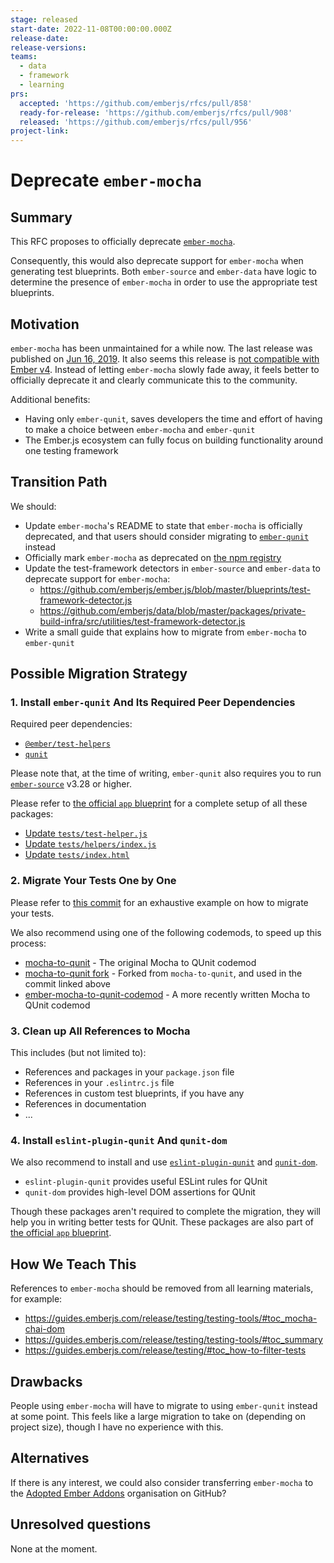 ```yaml
---
stage: released
start-date: 2022-11-08T00:00:00.000Z
release-date:
release-versions:
teams:
  - data
  - framework
  - learning
prs:
  accepted: 'https://github.com/emberjs/rfcs/pull/858'
  ready-for-release: 'https://github.com/emberjs/rfcs/pull/908'
  released: 'https://github.com/emberjs/rfcs/pull/956'
project-link:
---
```


<!---
Directions for above:

stage: Leave as is
start-date: Fill in with today's date, 2032-12-01T00:00:00.000Z
release-date: Leave as is
release-versions: Leave as is
teams: Include only the [team(s)](README.md#relevant-teams) for which this RFC applies
prs:
  accepted: Fill this in with the URL for the Proposal RFC PR
project-link: Leave as is
-->

# Deprecate `ember-mocha`

## Summary

This RFC proposes to officially deprecate [`ember-mocha`](https://github.com/emberjs/ember-mocha).

Consequently, this would also deprecate support for `ember-mocha` when 
generating test blueprints. Both `ember-source` and `ember-data` have logic to 
determine the presence of `ember-mocha` in order to use the appropriate test blueprints.

## Motivation

`ember-mocha` has been unmaintained for a while now. The last release was 
published on [Jun 16, 2019](https://github.com/emberjs/ember-mocha/releases/tag/v0.16.0). 
It also seems this release is [not compatible with Ember v4](https://github.com/emberjs/ember-mocha/issues/691). 
Instead of letting `ember-mocha` slowly fade away, it feels better to officially deprecate 
it and clearly communicate this to the community.

Additional benefits:

- Having only `ember-qunit`, saves developers the time and effort of having to make a choice between `ember-mocha` and `ember-qunit`
- The Ember.js ecosystem can fully focus on building functionality around one testing framework

## Transition Path

We should:

- Update `ember-mocha`'s README to state that `ember-mocha` is officially 
deprecated, and that users should consider migrating to [`ember-qunit`](https://github.com/emberjs/ember-qunit) instead
- Officially mark `ember-mocha` as deprecated on [the npm registry](https://www.npmjs.com/)
- Update the test-framework detectors in `ember-source` and `ember-data` to 
deprecate support for `ember-mocha`:
  - https://github.com/emberjs/ember.js/blob/master/blueprints/test-framework-detector.js
  - https://github.com/emberjs/data/blob/master/packages/private-build-infra/src/utilities/test-framework-detector.js
- Write a small guide that explains how to migrate from `ember-mocha` to `ember-qunit`

## Possible Migration Strategy

### 1. Install `ember-qunit` And Its Required Peer Dependencies

Required peer dependencies:

- [`@ember/test-helpers`](https://github.com/emberjs/ember-test-helpers)
- [`qunit`](https://github.com/qunitjs)

Please note that, at the time of writing, `ember-qunit` also requires you to run [`ember-source`](https://github.com/emberjs/ember.js) v3.28 or higher.

Please refer to [the official `app` blueprint](https://github.com/ember-cli/ember-cli/tree/master/blueprints/app/files) for a complete setup of all these packages:

- [Update `tests/test-helper.js`](https://github.com/ember-cli/ember-cli/blob/master/blueprints/app/files/tests/test-helper.ts)
- [Update `tests/helpers/index.js`](https://github.com/ember-cli/ember-cli/blob/master/blueprints/app/files/tests/helpers/index.ts)
- [Update `tests/index.html`](https://github.com/ember-cli/ember-cli/blob/master/blueprints/app/files/tests/index.html#L23-L28)

### 2. Migrate Your Tests One by One

Please refer to [this commit](https://github.com/1024pix/pix/pull/5258/commits/b0eccbdb63caee853d67d2b368c9f6079a334a08) for an exhaustive example on how to migrate your tests.

We also recommend using one of the following codemods, to speed up this process:

- [mocha-to-qunit](https://github.com/freshworks/ember-freshdesk-codemods/tree/master/transforms/mocha-to-qunit) - The original Mocha to QUnit codemod
- [mocha-to-qunit fork](https://github.com/1024pix/ember-codemods/tree/master/transforms/mocha-to-qunit) - Forked from `mocha-to-qunit`, and used in the commit linked above
- [ember-mocha-to-qunit-codemod](https://github.com/yads/ember-mocha-to-qunit-codemod) - A more recently written Mocha to QUnit codemod

### 3. Clean up All References to Mocha

This includes (but not limited to):

- References and packages in your `package.json` file
- References in your `.eslintrc.js` file
- References in custom test blueprints, if you have any
- References in documentation
- ...

### 4. Install `eslint-plugin-qunit` And `qunit-dom`

We also recommend to install and use [`eslint-plugin-qunit`](https://github.com/platinumazure/eslint-plugin-qunit) and [`qunit-dom`](https://github.com/mainmatter/qunit-dom).

- `eslint-plugin-qunit` provides useful ESLint rules for QUnit
- `qunit-dom` provides high-level DOM assertions for QUnit

Though these packages aren't required to complete the migration, they will help you in writing better tests for QUnit. These packages are also part of [the official `app` blueprint](https://github.com/ember-cli/ember-cli/tree/master/blueprints/app/files).

## How We Teach This

References to `ember-mocha` should be removed from all learning materials, for example:

- https://guides.emberjs.com/release/testing/testing-tools/#toc_mocha-chai-dom
- https://guides.emberjs.com/release/testing/testing-tools/#toc_summary
- https://guides.emberjs.com/release/testing/#toc_how-to-filter-tests

## Drawbacks

People using `ember-mocha` will have to migrate to using `ember-qunit` instead 
at some point. This feels like a large migration to take on (depending on project size), 
though I have no experience with this.

## Alternatives

If there is any interest, we could also consider transferring `ember-mocha` to 
the [Adopted Ember Addons](https://github.com/adopted-ember-addons) organisation on GitHub?

## Unresolved questions

None at the moment.